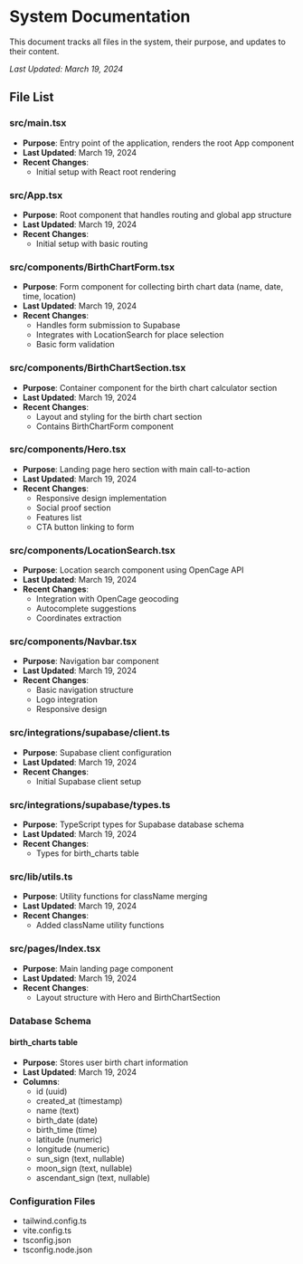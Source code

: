 # System Documentation

This document tracks all files in the system, their purpose, and updates to their content.

_Last Updated: March 19, 2024_

## File List

### src/main.tsx
- **Purpose**: Entry point of the application, renders the root App component
- **Last Updated**: March 19, 2024
- **Recent Changes**:
  - Initial setup with React root rendering

### src/App.tsx
- **Purpose**: Root component that handles routing and global app structure
- **Last Updated**: March 19, 2024
- **Recent Changes**:
  - Initial setup with basic routing

### src/components/BirthChartForm.tsx
- **Purpose**: Form component for collecting birth chart data (name, date, time, location)
- **Last Updated**: March 19, 2024
- **Recent Changes**:
  - Handles form submission to Supabase
  - Integrates with LocationSearch for place selection
  - Basic form validation

### src/components/BirthChartSection.tsx
- **Purpose**: Container component for the birth chart calculator section
- **Last Updated**: March 19, 2024
- **Recent Changes**:
  - Layout and styling for the birth chart section
  - Contains BirthChartForm component

### src/components/Hero.tsx
- **Purpose**: Landing page hero section with main call-to-action
- **Last Updated**: March 19, 2024
- **Recent Changes**:
  - Responsive design implementation
  - Social proof section
  - Features list
  - CTA button linking to form

### src/components/LocationSearch.tsx
- **Purpose**: Location search component using OpenCage API
- **Last Updated**: March 19, 2024
- **Recent Changes**:
  - Integration with OpenCage geocoding
  - Autocomplete suggestions
  - Coordinates extraction

### src/components/Navbar.tsx
- **Purpose**: Navigation bar component
- **Last Updated**: March 19, 2024
- **Recent Changes**:
  - Basic navigation structure
  - Logo integration
  - Responsive design

### src/integrations/supabase/client.ts
- **Purpose**: Supabase client configuration
- **Last Updated**: March 19, 2024
- **Recent Changes**:
  - Initial Supabase client setup

### src/integrations/supabase/types.ts
- **Purpose**: TypeScript types for Supabase database schema
- **Last Updated**: March 19, 2024
- **Recent Changes**:
  - Types for birth_charts table

### src/lib/utils.ts
- **Purpose**: Utility functions for className merging
- **Last Updated**: March 19, 2024
- **Recent Changes**:
  - Added className utility functions

### src/pages/Index.tsx
- **Purpose**: Main landing page component
- **Last Updated**: March 19, 2024
- **Recent Changes**:
  - Layout structure with Hero and BirthChartSection

### Database Schema
#### birth_charts table
- **Purpose**: Stores user birth chart information
- **Last Updated**: March 19, 2024
- **Columns**:
  - id (uuid)
  - created_at (timestamp)
  - name (text)
  - birth_date (date)
  - birth_time (time)
  - latitude (numeric)
  - longitude (numeric)
  - sun_sign (text, nullable)
  - moon_sign (text, nullable)
  - ascendant_sign (text, nullable)

### Configuration Files
- tailwind.config.ts
- vite.config.ts
- tsconfig.json
- tsconfig.node.json